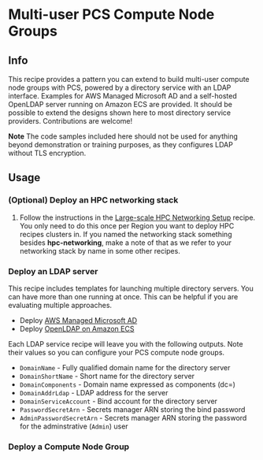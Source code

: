 # Multi-user PCS Compute Node Groups

## Info

This recipe provides a pattern you can extend to build multi-user compute node groups with PCS, powered by a directory service with an LDAP interface. Examples for AWS Managed Microsoft AD and a self-hosted OpenLDAP server running on Amazon ECS are provided. It should be possible to extend the designs shown here to most directory service providers. Contributions are welcome!

**Note** The code samples included here should not be used for anything beyond demonstration or training purposes, as they configures LDAP without TLS encryption.

## Usage

### (Optional) Deploy an HPC networking stack

1. Follow the instructions in the [Large-scale HPC Networking Setup](../../net/hpc_large_scale/README.md) recipe. You only need to do this once per Region you want to deploy HPC recipes clusters in. If you named the networking stack something besides **hpc-networking**, make a note of that as we refer to your networking stack by name in some other recipes. 

### Deploy an LDAP server

This recipe includes templates for launching multiple directory servers. You can have more than one running at once. This can be helpful if you are evaluating multiple approaches.

* Deploy [AWS Managed Microsoft AD](docs/managed-ad.md)
* Deploy [OpenLDAP on Amazon ECS](docs/openldap-ecs.md)

Each LDAP service recipe will leave you with the following outputs. Note their values so you can configure your PCS compute node groups.

* `DomainName` - Fully qualified domain name for the directory server
* `DomainShortName` - Short name for the directory server
* `DomainComponents` - Domain name expressed as components (dc=)
* `DomainAddrLdap` - LDAP address for the server
* `DomainServiceAccount` - Bind account for the directory server
* `PasswordSecretArn` - Secrets manager ARN storing the bind password
* `AdminPasswordSecretArn` - Secrets manager ARN storing the password for the adminstrative (`Admin`) user

### Deploy a Compute Node Group
